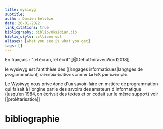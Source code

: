 ```yaml
---
title: wysiwyg
subtitle:
author: Damien Belvèze
date: 20-01-2022
link_citations: true
bibliography: biblio/Obsidian.bib
biblio_style: csl\ieee.csl
aliases: [what you see is what you get]
tags: []
---
```


En français : "tel écran, tel écrit"[[@DehutfiniravecWord2018]]

le wysiwyg est l'antithèse des [[langages informatiques|langages de programmation]] orientés édition comme LaTeX par exemple. 

Le Wysiwyg nous prive donc d'un savoir-faire en matière de programmation qui faisait à l'origine partie des savoirs des amateurs d'informatique (jusqu'en 1984, on écrivait des textes et on codait sur le même support) voir [[prolétarisation]]






# bibliographie

